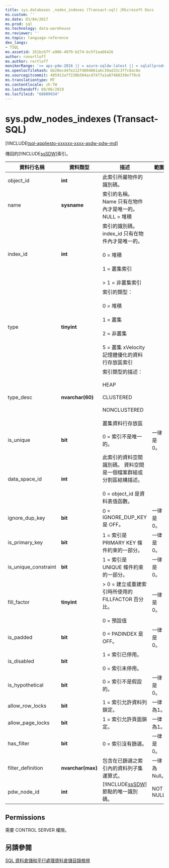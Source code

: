 ```yaml
---
title: sys.databases _nodes_indexes (Transact-sql) |Microsoft Docs
ms.custom: ''
ms.date: 03/04/2017
ms.prod: sql
ms.technology: data-warehouse
ms.reviewer: ''
ms.topic: language-reference
dev_langs:
- TSQL
ms.assetid: 261bcb7f-a906-4979-b274-bc5f1aa66426
author: ronortloff
ms.author: rortloff
monikerRange: '>= aps-pdw-2016 || = azure-sqldw-latest || = sqlallproducts-allversions'
ms.openlocfilehash: bb20ecd4fe212f4004061a6c39ad33c3ffc8ac8e
ms.sourcegitcommit: 495913aff230b504acd7477a1a07488338e779c6
ms.translationtype: MT
ms.contentlocale: zh-TW
ms.lasthandoff: 08/06/2019
ms.locfileid: "68809934"
---
```

# <a name="syspdw_nodes_indexes-transact-sql"></a>sys.pdw_nodes_indexes (Transact-SQL)
[!INCLUDE[tsql-appliesto-xxxxxx-xxxx-asdw-pdw-md](../../includes/tsql-appliesto-xxxxxx-xxxx-asdw-pdw-md.md)]

  傳回的[!INCLUDE[ssSDW](../../includes/sssdw-md.md)]索引。  
  
|資料行名稱|資料類型|描述|範圍|  
|-----------------|---------------|-----------------|-----------|  
|object_id|**int**|此索引所屬物件的識別碼。||  
|name|**sysname**|索引的名稱。 Name 只有在物件內才是唯一的。 NULL = 堆積||  
|index_id|**int**|索引的識別碼。 index_id 只有在物件內才是唯一的。<br /><br /> 0 = 堆積<br /><br /> 1 = 叢集索引<br /><br /> > 1 = 非叢集索引||  
|type|**tinyint**|索引的類型：<br /><br /> 0 = 堆積<br /><br /> 1 = 叢集<br /><br /> 2 = 非叢集<br /><br /> 5 = 叢集 xVelocity 記憶體優化的資料行存放區索引|  
|type_desc|**nvarchar(60)**|索引類型的描述：<br /><br /> HEAP<br /><br /> CLUSTERED<br /><br /> NONCLUSTERED<br /><br /> 叢集資料行存放區||  
|is_unique|**bit**|0 = 索引不是唯一的。|一律是 0。|  
|data_space_id|**int**|此索引的資料空間識別碼。 資料空間是一個檔案群組或分割區結構描述。<br /><br /> 0 = object_id 是資料表值函數。||  
|ignore_dup_key|**bit**|0 = IGNORE_DUP_KEY 是 OFF。|一律是 0。|  
|is_primary_key|**bit**|1 = 索引是 PRIMARY KEY 條件約束的一部分。|一律是 0。|  
|is_unique_constraint|**bit**|1 = 索引是 UNIQUE 條件約束的一部分。|一律是 0。|  
|fill_factor|**tinyint**|> 0 = 建立或重建索引時所使用的 FILLFACTOR 百分比。<br /><br /> 0 = 預設值|一律是 0。|  
|is_padded|**bit**|0 = PADINDEX 是 OFF。|一律是 0。|  
|is_disabled|**bit**|1 = 索引已停用。<br /><br /> 0 = 索引未停用。||  
|is_hypothetical|**bit**|0 = 索引不是假設的。|一律是 0。|  
|allow_row_locks|**bit**|1 = 索引允許資料列鎖定。|一律為1。|  
|allow_page_locks|**bit**|1 = 索引允許頁面鎖定。|一律為1。|  
|has_filter|**bit**|0 = 索引沒有篩選。|一律是 0。|  
|filter_definition|**nvarchar(max)**|包含在已篩選之索引內的資料列子集運算式。|一律為 Null。|  
|pdw_node_id|**int**|[!INCLUDE[ssSDW](../../includes/sssdw-md.md)]節點的唯一識別碼。|NOT NULL|  
  
## <a name="permissions"></a>Permissions  
 需要 CONTROL SERVER 權限。  
  
## <a name="see-also"></a>另請參閱  
 [SQL 資料倉儲和平行處理資料倉儲目錄檢視](../../relational-databases/system-catalog-views/sql-data-warehouse-and-parallel-data-warehouse-catalog-views.md)  
  
  
